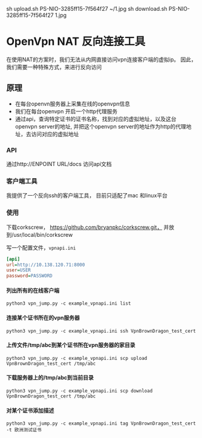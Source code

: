 sh upload.sh PS-NIO-3285ff15-7f564f27 ~/1.jpg
sh download.sh PS-NIO-3285ff15-7f564f27 1.jpg




# OpenVpn NAT 反向连接工具

在使用NAT的方案时，我们无法从内网直接访问vpn连接客户端的虚拟ip。 因此，我们需要一种特殊方式，来进行反向访问

## 原理

- 在每台openvn服务器上采集在线的openvpn信息
- 我们在每台openvpn 开启一个http代理服务
- 通过api，查询特定证书的证书名称，找到对应的虚拟地址，以及这台openvpn server的地址, 并把这个openvpn server的地址作为http的代理地址，去访问对应的虚拟地址

### API

通过http://ENPOINT URL/docs 访问api文档

### 客户端工具

我提供了一个反向ssh的客户端工具， 目前只适配了mac 和linux平台

### 使用

下载corkscrew， https://github.com/bryanpkc/corkscrew.git， 并放到/usr/local/bin/corkscrew

写一个配置文件，`vpnapi.ini`

```ini
[api]
url=http://10.138.120.71:8000
user=USER
password=PASSWORD
```

#### 列出所有的在线客户端
    python3 vpn_jump.py -c example_vpnapi.ini list

#### 连接某个证书所在的vpn服务器

    python3 vpn_jump.py -c example_vpnapi.ini ssh VpnBrownDragon_test_cert

#### 上传文件/tmp/abc到某个证书所在vpn服务器的家目录

    python3 vpn_jump.py -c example_vpnapi.ini scp upload VpnBrownDragon_test_cert /tmp/abc

#### 下载服务器上的/tmp/abc到当前目录

    python3 vpn_jump.py -c example_vpnapi.ini scp download VpnBrownDragon_test_cert /tmp/abc

#### 对某个证书添加描述

    python3 vpn_jump.py -c example_vpnapi.ini tag VpnBrownDragon_test_cert -t 欧洲测试证书

